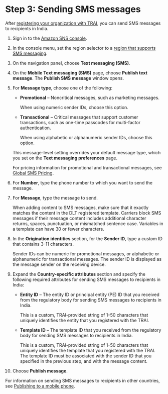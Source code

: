 # Step 3: Sending SMS messages<a name="sns-send-sms-india"></a>

After [registering your organization with TRAI](sns-india-register-with-trai.md), you can send SMS messages to recipients in India\. 

1. Sign in to the [Amazon SNS console](https://console.aws.amazon.com/sns/home)\.

1. In the console menu, set the region selector to a [region that supports SMS messaging](sns-supported-regions-countries.md)\.

1. On the navigation panel, choose **Text messaging \(SMS\)**\.

1. On the **Mobile Text messaging \(SMS\)** page, choose **Publish text message**\. The **Publish SMS message** window opens\.

1. For **Message type**, choose one of the following:
   + **Promotional** – Noncritical messages, such as marketing messages\. 

     When using numeric sender IDs, choose this option\.
   + **Transactional** – Critical messages that support customer transactions, such as one\-time passcodes for multi\-factor authentication\.

     When using alphabetic or alphanumeric sender IDs, choose this option\.

   This message\-level setting overrides your default message type, which you set on the **Text messaging preferences** page\.

   For pricing information for promotional and transactional messages, see [Global SMS Pricing](https://aws.amazon.com/sns/sms-pricing/)\.

1. For **Number**, type the phone number to which you want to send the message\.

1. For **Message**, type the message to send\.

   When adding content to SMS messages, make sure that it exactly matches the content in the DLT registered template\. Carriers block SMS messages if their message content includes additional character returns, spaces, punctuation, or mismatched sentence case\. Variables in a template can have 30 or fewer characters\. 

1. In the **Origination identities** section, for the **Sender ID**, type a custom ID that contains 3\-11 characters\.

   Sender IDs can be numeric for promotional messages, or alphabetic or alphanumeric for transactional messages\. The sender ID is displayed as the message sender on the receiving device\.

1. Expand the **Country\-specific attributes** section and specify the following required attributes for sending SMS messages to recipients in India:
   + **Entity ID** – The entity ID or principal entity \(PE\) ID that you received from the regulatory body for sending SMS messages to recipients in India\.

     This is a custom, TRAI\-provided string of 1–50 characters that uniquely identifies the entity that you registered with the TRAI\.
   + **Template ID** – The template ID that you received from the regulatory body for sending SMS messages to recipients in India\.

     This is a custom, TRAI\-provided string of 1–50 characters that uniquely identifies the template that you registered with the TRAI\. The template ID must be associated with the sender ID that you specified in the previous step, and with the message content\. 

1. Choose **Publish message**\.

For information on sending SMS messages to recipients in other countries, see [Publishing to a mobile phone](sms_publish-to-phone.md)\.